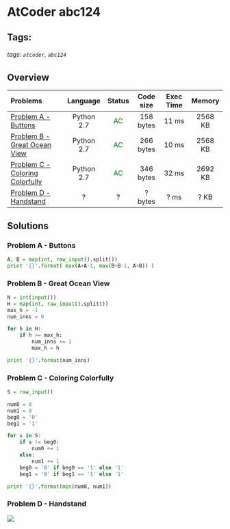 # AtCoder abc124

## Tags:
###### tags: `atcoder`, `abc124`

## Overview
| Problems | Language  | Status | Code size | Exec Time | Memory |  
| :-------- | :--------: | :--------: | :--------: | :--------: | :--------: |
| [Problem A - Buttons](https://atcoder.jp/contests/abc124/tasks/abc124_a) | Python 2.7 | <span style="color:green">AC</span> |  158 bytes |  11 ms |  2568 KB |
| [Problem B - Great Ocean View](https://atcoder.jp/contests/abc124/tasks/abc124_b) | Python 2.7 | <span style="color:green">AC</span> |  266 bytes |  10 ms | 2568  KB |
| [Problem C - Coloring Colorfully](https://atcoder.jp/contests/abc124/tasks/abc124_c) | Python 2.7 | <span style="color:green">AC</span> | 346  bytes |  32 ms | 2692 KB |
| [Problem D - Handstand](https://atcoder.jp/contests/abc124/tasks/abc124_d) | ? | ? |  ? bytes | ? ms | ? KB |


## Solutions
### Problem A - Buttons
```python
A, B = map(int, raw_input().split())
print '{}'.format( max(A+A-1, max(B+B-1, A+B)) )
```

### Problem B - Great Ocean View

```python
N = int(input())
H = map(int, raw_input().split())
max_h = -1
num_inns = 0

for h in H:
    if h >= max_h:
        num_inns += 1
        max_h = h

print '{}'.format(num_inns)
```

### Problem C - Coloring Colorfully
```python
S = raw_input()

num0 = 0
num1 = 0
beg0 = '0'
beg1 = '1'

for s in S:
    if s != beg0:
        num0 += 1
    else:
        num1 += 1
    beg0 = '0' if beg0 == '1' else '1'
    beg1 = '0' if beg1 == '1' else '1'

print '{}'.format(min(num0, num1))
```
### Problem D - Handstand
<img align="center" src="https://i.imgur.com/pfIF8Ma.png"></img>
